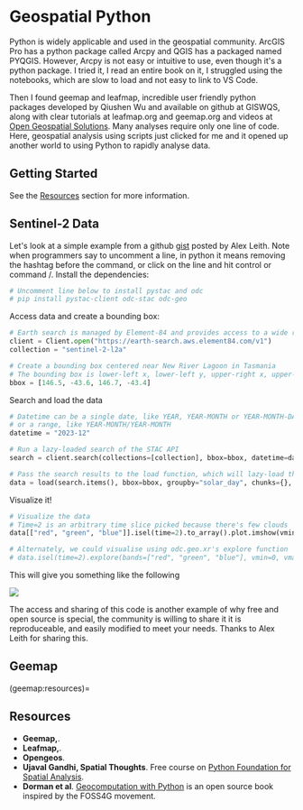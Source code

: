 # Geospatial Python

Python is widely applicable and used in the geospatial community. ArcGIS Pro has a python package called Arcpy and QGIS has a packaged named PYQGIS. However, Arcpy is not easy or intuitive to use, even though it's a python package. I tried it, I read an entire book on it, I struggled using the notebooks, which are slow to load and not easy to link to VS Code.

Then I found geemap and leafmap, incredible user friendly python packages developed by Qiushen Wu and available on github at GISWQS, along with clear tutorials at leafmap.org and geemap.org and videos at [Open Geospatial Solutions](https://www.youtube.com/@giswqs). Many analyses require only one line of code. Here, geospatial analysis using scripts just clicked for me and it opened up another world to using Python to rapidly analyse data.

## Getting Started

See the [Resources](geemap:resources) section for more information.

## Sentinel-2 Data

Let's look at a simple example from a github [gist](https://gist.github.com/alexgleith/dc49156aab4b9270b0a0f145bd7fa0ce) posted by Alex Leith. Note when programmers say to uncomment a line, in python it means removing the hashtag before the command, or click on the line and hit control or command /. Install the dependencies:

```python
# Uncomment line below to install pystac and odc
# pip install pystac-client odc-stac odc-geo
```
Access data and create a bounding box:

```python
# Earth search is managed by Element-84 and provides access to a wide range of data sources
client = Client.open("https://earth-search.aws.element84.com/v1")
collection = "sentinel-2-l2a"

# Create a bounding box centered near New River Lagoon in Tasmania
# The bounding box is lower-left x, lower-left y, upper-right x, upper-right y
bbox = [146.5, -43.6, 146.7, -43.4]
```
Search and load the data

```python
# Datetime can be a single date, like YEAR, YEAR-MONTH or YEAR-MONTH-DAY
# or a range, like YEAR-MONTH/YEAR-MONTH
datetime = "2023-12"

# Run a lazy-loaded search of the STAC API
search = client.search(collections=[collection], bbox=bbox, datetime=datetime)

# Pass the search results to the load function, which will lazy-load the data
data = load(search.items(), bbox=bbox, groupby="solar_day", chunks={}, crs="EPSG:8857", resolution=10)
```
Visualize it!

```python
# Visualize the data
# Time=2 is an arbitrary time slice picked because there's few clouds
data[["red", "green", "blue"]].isel(time=2).to_array().plot.imshow(vmin=0, vmax=1500)

# Alternately, we could visualise using odc.geo.xr's explore function
# data.isel(time=2).explore(bands=["red", "green", "blue"], vmin=0, vmax=1500)
```
This will give you something like the following

![](https://i.imgur.com/ea6GCzY.png)

The access and sharing of this code is another example of why free and open source is special, the community is willing to share it it is reproduceable, and easily modified to meet your needs. Thanks to Alex Leith for sharing this.

## Geemap





(geemap:resources)=
## Resources

- **Geemap,**.
- **Leafmap,**.
- **Opengeos**.
- **Ujaval Gandhi, Spatial Thoughts**. Free course on [Python Foundation for Spatial Analysis](https://courses.spatialthoughts.com/python-foundation.html).
- **Dorman et al**. [Geocomputation with Python](https://py.geocompx.org/) is an open source book inspired by the FOSS4G movement. 
